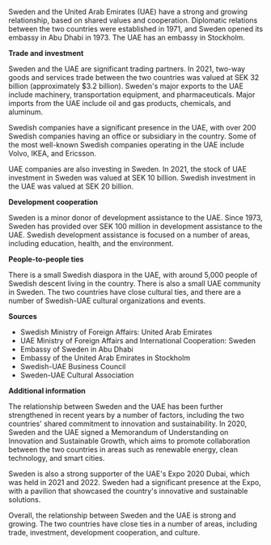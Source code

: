 
Sweden and the United Arab Emirates (UAE) have a strong and growing relationship, based on shared values and cooperation. Diplomatic relations between the two countries were established in 1971, and Sweden opened its embassy in Abu Dhabi in 1973. The UAE has an embassy in Stockholm.

**Trade and investment**

Sweden and the UAE are significant trading partners. In 2021, two-way goods and services trade between the two countries was valued at SEK 32 billion (approximately $3.2 billion). Sweden's major exports to the UAE include machinery, transportation equipment, and pharmaceuticals. Major imports from the UAE include oil and gas products, chemicals, and aluminum.

Swedish companies have a significant presence in the UAE, with over 200 Swedish companies having an office or subsidiary in the country. Some of the most well-known Swedish companies operating in the UAE include Volvo, IKEA, and Ericsson.

UAE companies are also investing in Sweden. In 2021, the stock of UAE investment in Sweden was valued at SEK 10 billion. Swedish investment in the UAE was valued at SEK 20 billion.

**Development cooperation**

Sweden is a minor donor of development assistance to the UAE. Since 1973, Sweden has provided over SEK 100 million in development assistance to the UAE. Swedish development assistance is focused on a number of areas, including education, health, and the environment.

**People-to-people ties**

There is a small Swedish diaspora in the UAE, with around 5,000 people of Swedish descent living in the country. There is also a small UAE community in Sweden. The two countries have close cultural ties, and there are a number of Swedish-UAE cultural organizations and events.

**Sources**

- Swedish Ministry of Foreign Affairs: United Arab Emirates
- UAE Ministry of Foreign Affairs and International Cooperation: Sweden
- Embassy of Sweden in Abu Dhabi
- Embassy of the United Arab Emirates in Stockholm
- Swedish-UAE Business Council
- Sweden-UAE Cultural Association

**Additional information**

The relationship between Sweden and the UAE has been further strengthened in recent years by a number of factors, including the two countries' shared commitment to innovation and sustainability. In 2020, Sweden and the UAE signed a Memorandum of Understanding on Innovation and Sustainable Growth, which aims to promote collaboration between the two countries in areas such as renewable energy, clean technology, and smart cities.

Sweden is also a strong supporter of the UAE's Expo 2020 Dubai, which was held in 2021 and 2022. Sweden had a significant presence at the Expo, with a pavilion that showcased the country's innovative and sustainable solutions.

Overall, the relationship between Sweden and the UAE is strong and growing. The two countries have close ties in a number of areas, including trade, investment, development cooperation, and culture.